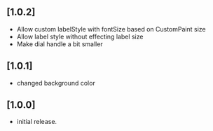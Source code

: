 ## [1.0.2]

* Allow custom labelStyle with fontSize based on CustomPaint size
* Allow label style without effecting label size
* Make dial handle a bit smaller

## [1.0.1]

* changed background color

## [1.0.0]

* initial release.